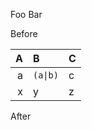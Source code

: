 Foo
Bar

Before

| **A** | **B** | **C** | 
| ---: | :--- | --- |
| a | `(a\|b)` | c |
| x | y | z |

After